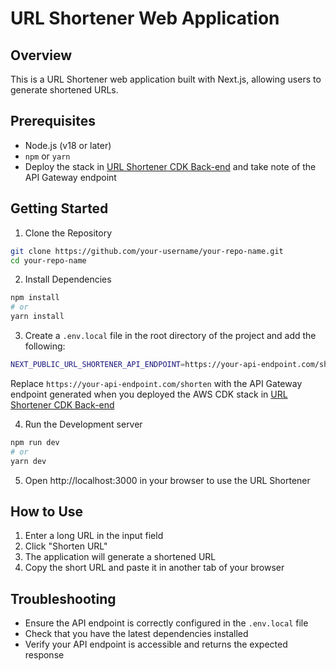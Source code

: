 # URL Shortener Web Application

## Overview

This is a URL Shortener web application built with Next.js, allowing users to generate shortened URLs.

## Prerequisites

- Node.js (v18 or later)
- `npm` or `yarn`
- Deploy the stack in [URL Shortener CDK Back-end](https://github.com/ayomikvn/url-shortener-cdk) and take note of the API Gateway endpoint

## Getting Started

1. Clone the Repository

```bash
git clone https://github.com/your-username/your-repo-name.git
cd your-repo-name
```

2. Install Dependencies

```bash
npm install
# or
yarn install
```

3. Create a `.env.local` file in the root directory of the project and add the following:

```bash
NEXT_PUBLIC_URL_SHORTENER_API_ENDPOINT=https://your-api-endpoint.com/shorten
```

Replace `https://your-api-endpoint.com/shorten` with the API Gateway endpoint generated when you deployed the AWS CDK stack in [URL Shortener CDK Back-end](https://github.com/ayomikvn/url-shortener-cdk)

4. Run the Development server

```bash
npm run dev
# or
yarn dev
```

5. Open http://localhost:3000 in your browser to use the URL Shortener

## How to Use

1. Enter a long URL in the input field
2. Click "Shorten URL"
3. The application will generate a shortened URL
4. Copy the short URL and paste it in another tab of your browser

## Troubleshooting

- Ensure the API endpoint is correctly configured in the `.env.local` file
- Check that you have the latest dependencies installed
- Verify your API endpoint is accessible and returns the expected response